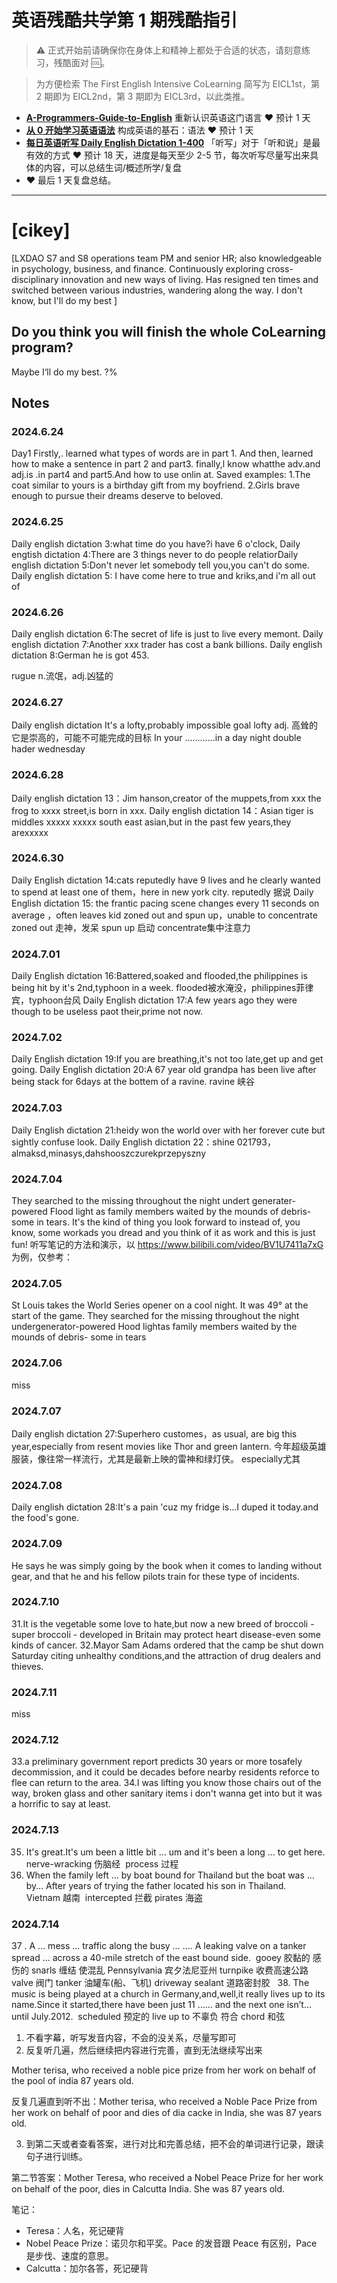# 英语残酷共学第 1 期残酷指引

> ⚠️ 正式开始前请确保你在身体上和精神上都处于合适的状态，请刻意练习，残酷面对 🆒。

> 为方便检索 The First English Intensive CoLearning 简写为 EICL1st，第 2 期即为 EICL2nd，第 3 期即为 EICL3rd，以此类推。

- [**A-Programmers-Guide-to-English**](https://github.com/yujiangshui/A-Programmers-Guide-to-English) 重新认识英语这门语言 ❤️ 预计 1 天
- [**从 0 开始学习英语语法**](https://hzpt-inet-club.github.io/english-note/) 构成英语的基石：语法 ❤️ 预计 1 天
- [**每日英语听写 Daily English Dictation 1-400**](https://www.bilibili.com/video/BV1U7411a7xG?p=3&vd_source=bc0666711d2280c24d54945ab9c11146) 「听写」对于「听和说」是最有效的方式 ❤️ 预计 18 天，进度是每天至少 2-5 节，每次听写尽量写出来具体的内容，可以总结生词/概述所学/复盘
- ❤️ 最后 1 天复盘总结。

---

# [cikey]
[LXDAO S7 and S8 operations team PM and senior HR; also knowledgeable in psychology, business, and finance. Continuously exploring cross-disciplinary innovation and new ways of living. Has resigned ten times and switched between various industries, wandering along the way. I don't know, but I'll do my best ]

## Do you think you will finish the whole CoLearning program?
Maybe I‘ll do my best. ?%

## Notes
### 2024.6.24
Day1 Firstly,. learned what types of words are in part 1. And then, learned how to make a sentence in part 2 and part3. finally,l know whatthe adv.and adj.is .in part4 and part5.And how to use onlin at.
Saved examples: 1.The coat similar to yours is a birthday gift from my boyfriend. 2.Girls brave enough to pursue their dreams deserve to beloved.

### 2024.6.25
Daily english dictation 3:what time do you have?i have 6 o'clock, Daily engtish dictation 4:There are 3 things never to do people relatiorDaily english dictation 5:Don't never let somebody tell you,you can't do some. Daily english dictation 5: I have come here to true and kriks,and i'm all out of

### 2024.6.26
Daily english dictation 6:The secret of life is just to live every memont.
Daily english dictation 7:Another xxx trader has cost a bank billions.
Daily english dictation 8:German            he is got 453.

rugue n.流氓，adj.凶猛的

### 2024.6.27
Daily english dictation
It's a lofty,probably impossible goal
lofty  adj. 高耸的 
它是崇高的，可能不可能完成的目标
In your …………in a day night  double hader wednesday

### 2024.6.28
Daily english dictation 13：Jim hanson,creator of the muppets,from xxx the frog to xxxx street,is born in xxx.
Daily english dictation 14：Asian tiger is middles xxxxx xxxxx south east asian,but in the past few years,they arexxxxx

### 2024.6.30
Daily English dictation 14:cats reputedly have 9 lives and he clearly wanted to spend at least one of them，here in new york city.
reputedly 据说
Daily English dictation 15: the frantic pacing scene changes every 11 seconds on average ，often leaves kid zoned out and spun up，unable to concentrate
zoned out 走神，发呆
spun up 启动
concentrate集中注意力

### 2024.7.01
Daily English dictation 16:Battered,soaked and flooded,the philippines is being hit by it's 2nd,typhoon in a week.
flooded被水淹没，philippines菲律宾，typhoon台风
Daily English dictation 17:A few years ago they were though to be useless paot their,prime not now.

### 2024.7.02
Daily English dictation 19:If you are breathing,it's not too late,get up and get going.
Daily English dictation 20:A 67 year old grandpa has been live after being stack for 6days at the bottem of a ravine.
ravine 峡谷

### 2024.7.03
Daily English dictation 21:heidy won the world over with her forever cute but sightly confuse look.
Daily English dictation 22：shine 021793，almaksd,minasys,dahshooszczurekprzepyszny

### 2024.7.04
They searched to the missing throughout the night undert generater-powered Flood light  as family members waited by the mounds of debris- some in tears.
It's the kind of thing you look forward to instead of, you know, some workads you dread and you think of it as work and this is just fun!
听写笔记的方法和演示，以 https://www.bilibili.com/video/BV1U7411a7xG 为例，仅参考：

### 2024.7.05
St Louis takes the World Series opener on a cool night. It was 49° at the start of the game.
They searched for the missing throughout the night undergenerator-powered Hood lightas family members waited by the mounds of debris- some
in tears

### 2024.7.06
miss

### 2024.7.07
Daily english dictation 27:Superhero customes，as usual, are big this year,especially from resent movies like Thor and green lantern.
今年超级英雄服装，像往常一样流行，尤其是最新上映的雷神和绿灯侠。
especially尤其

### 2024.7.08
Daily english dictation 28:It's a pain 'cuz my fridge is...I duped it today.and the food's gone.

### 2024.7.09
He says he was simply going by the book when it comes to landing without gear, and that he and his fellow pilots train for these type of incidents.

### 2024.7.10

31.It is the vegetable some love to hate,but now a new breed of broccoli -super broccoli - developed in Britain may protect heart disease-even some kinds of cancer. 
32.Mayor Sam Adams ordered that the camp be shut down Saturday citing unhealthy conditions,and the attraction of drug
dealers and thieves.

### 2024.7.11
miss

### 2024.7.12
33.a preliminary government report predicts 30 years or more tosafely decommission, and it could be decades before nearby residents reforce to flee can return to the area.
34.I was lifting you know those chairs out of the way, broken glass and other sanitary items i don't wanna get into but it was a horrific to say at least.


### 2024.7.13
35. It's great.It's um been a little bit … um and it's been a long … to get here.
nerve-wracking 伤脑经 
process  过程  
36. When the family  left … by boat  bound for Thailand  but the boat was …by… After years of  trying the father located his son in Thailand.  
Vietnam 越南 
intercepted  拦截 
pirates 海盗

### 2024.7.14
37 . A … mess … traffic along the busy … …. A leaking valve on a tanker spread … across a 40-mile stretch of the east bound side.  gooey  胶黏的 感伤的 snarls 缠结 使混乱 Pennsylvania 宾夕法尼亚州 turnpike 收费高速公路 valve 阀门 tanker 油罐车(船、飞机) driveway sealant  道路密封胶  
38. The music is being played at a church in Germany,and,well,it really lives up to its name.Since it started,there have been just 11 …… and the next one isn’t… until July.2012.  scheduled 预定的 live up to 不辜负 符合
chord 和弦 

1. 不看字幕，听写发音内容，不会的没关系，尽量写即可
2. 反复听几遍，然后继续把内容进行完善，直到无法继续写出来

Mother terisa, who received a noble pice prize from her work on behalf of the pool of india 87 years old.

反复几遍直到听不出：Mother terisa, who received a Noble Pace Prize from her work on behalf of poor and dies of dia cacke in India, she was 87 years old.

3. 到第二天或者查看答案，进行对比和完善总结，把不会的单词进行记录，跟读句子进行训练。

第二节答案：Mother Teresa, who received a Nobel Peace Prize for her work on behalf of the poor, dies in Calcutta India. She was 87 years old.

笔记：

- Teresa：人名，死记硬背
- Nobel Peace Prize：诺贝尔和平奖。Pace 的发音跟 Peace 有区别，Pace 是步伐、速度的意思。
- Calcutta：加尔各答，死记硬背
